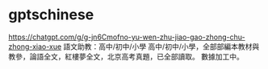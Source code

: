 # gptschinese

https://chatgpt.com/g/g-jn6Cmofno-yu-wen-zhu-jiao-gao-zhong-chu-zhong-xiao-xue
語文助教：高中/初中/小學
高中/初中/小學，全部部編本教材與教參，論語全文，紅樓夢全文，北京高考真題，已全部讀取。
數據加工中。
